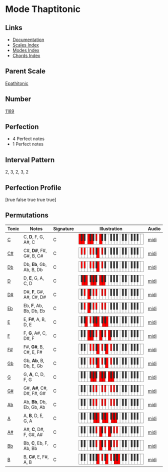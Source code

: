# Mode Thaptitonic

## Links

- [Documentation](index.md)
- [Scales Index](Scales.md)
- [Modes Index](Modes.md)
- [Chords Index](Chords.md)

## Parent Scale

[Epathitonic](ScaleEpathitonic.md)

## Number

[1189](https://ianring.com/musictheory/scales/1189)

## Perfection

- 4 Perfect notes
- 1 Perfect notes

## Interval Pattern

2, 3, 2, 3, 2

## Perfection Profile

[true false true true true]

## Permutations

| Tonic | Notes | Signature | Illustration | Audio |
|-------|-------|-----------|--------------|-------|
| [C](ModeCNaturalThaptitonic.md) | C, **D**, F, G, A#, C | C | ![CNaturalThaptitonic](ModeCNaturalThaptitonic.png) | [midi](https://github.com/edipermadi/music/blob/main/docs/ModeCNaturalThaptitonic.mid?raw=true) |
| [C#](ModeCSharpThaptitonic.md) | C#, **D#**, F#, G#, B, C# | C | ![CSharpThaptitonic](ModeCSharpThaptitonic.png) | [midi](https://github.com/edipermadi/music/blob/main/docs/ModeCSharpThaptitonic.mid?raw=true) |
| [Db](ModeDFlatThaptitonic.md) | Db, **Eb**, Gb, Ab, B, Db | C | ![DFlatThaptitonic](ModeDFlatThaptitonic.png) | [midi](https://github.com/edipermadi/music/blob/main/docs/ModeDFlatThaptitonic.mid?raw=true) |
| [D](ModeDNaturalThaptitonic.md) | D, **E**, G, A, C, D | C | ![DNaturalThaptitonic](ModeDNaturalThaptitonic.png) | [midi](https://github.com/edipermadi/music/blob/main/docs/ModeDNaturalThaptitonic.mid?raw=true) |
| [D#](ModeDSharpThaptitonic.md) | D#, **F**, G#, A#, C#, D# | C | ![DSharpThaptitonic](ModeDSharpThaptitonic.png) | [midi](https://github.com/edipermadi/music/blob/main/docs/ModeDSharpThaptitonic.mid?raw=true) |
| [Eb](ModeEFlatThaptitonic.md) | Eb, **F**, Ab, Bb, Db, Eb | C | ![EFlatThaptitonic](ModeEFlatThaptitonic.png) | [midi](https://github.com/edipermadi/music/blob/main/docs/ModeEFlatThaptitonic.mid?raw=true) |
| [E](ModeENaturalThaptitonic.md) | E, **F#**, A, B, D, E | C | ![ENaturalThaptitonic](ModeENaturalThaptitonic.png) | [midi](https://github.com/edipermadi/music/blob/main/docs/ModeENaturalThaptitonic.mid?raw=true) |
| [F](ModeFNaturalThaptitonic.md) | F, **G**, A#, C, D#, F | C | ![FNaturalThaptitonic](ModeFNaturalThaptitonic.png) | [midi](https://github.com/edipermadi/music/blob/main/docs/ModeFNaturalThaptitonic.mid?raw=true) |
| [F#](ModeFSharpThaptitonic.md) | F#, **G#**, B, C#, E, F# | C | ![FSharpThaptitonic](ModeFSharpThaptitonic.png) | [midi](https://github.com/edipermadi/music/blob/main/docs/ModeFSharpThaptitonic.mid?raw=true) |
| [Gb](ModeGFlatThaptitonic.md) | Gb, **Ab**, B, Db, E, Gb | C | ![GFlatThaptitonic](ModeGFlatThaptitonic.png) | [midi](https://github.com/edipermadi/music/blob/main/docs/ModeGFlatThaptitonic.mid?raw=true) |
| [G](ModeGNaturalThaptitonic.md) | G, **A**, C, D, F, G | C | ![GNaturalThaptitonic](ModeGNaturalThaptitonic.png) | [midi](https://github.com/edipermadi/music/blob/main/docs/ModeGNaturalThaptitonic.mid?raw=true) |
| [G#](ModeGSharpThaptitonic.md) | G#, **A#**, C#, D#, F#, G# | C | ![GSharpThaptitonic](ModeGSharpThaptitonic.png) | [midi](https://github.com/edipermadi/music/blob/main/docs/ModeGSharpThaptitonic.mid?raw=true) |
| [Ab](ModeAFlatThaptitonic.md) | Ab, **Bb**, Db, Eb, Gb, Ab | C | ![AFlatThaptitonic](ModeAFlatThaptitonic.png) | [midi](https://github.com/edipermadi/music/blob/main/docs/ModeAFlatThaptitonic.mid?raw=true) |
| [A](ModeANaturalThaptitonic.md) | A, **B**, D, E, G, A | C | ![ANaturalThaptitonic](ModeANaturalThaptitonic.png) | [midi](https://github.com/edipermadi/music/blob/main/docs/ModeANaturalThaptitonic.mid?raw=true) |
| [A#](ModeASharpThaptitonic.md) | A#, **C**, D#, F, G#, A# | C | ![ASharpThaptitonic](ModeASharpThaptitonic.png) | [midi](https://github.com/edipermadi/music/blob/main/docs/ModeASharpThaptitonic.mid?raw=true) |
| [Bb](ModeBFlatThaptitonic.md) | Bb, **C**, Eb, F, Ab, Bb | C | ![BFlatThaptitonic](ModeBFlatThaptitonic.png) | [midi](https://github.com/edipermadi/music/blob/main/docs/ModeBFlatThaptitonic.mid?raw=true) |
| [B](ModeBNaturalThaptitonic.md) | B, **C#**, E, F#, A, B | C | ![BNaturalThaptitonic](ModeBNaturalThaptitonic.png) | [midi](https://github.com/edipermadi/music/blob/main/docs/ModeBNaturalThaptitonic.mid?raw=true) |
